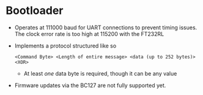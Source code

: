 # Bootloader

* Operates at 111000 baud for UART connections to prevent timing issues. The clock error rate is too high at 115200 with the FT232RL

* Implements a protocol structured like so
    ```
    <Command Byte> <Length of entire message> <data (up to 252 bytes)> <XOR>
    ```
    * At least _one_ data byte is required, though it can be any value

* Firmware updates via the BC127 are not fully supported yet.
